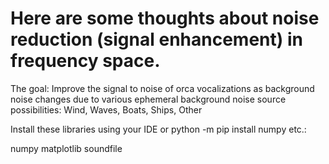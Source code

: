 # Here are some thoughts about noise reduction (signal enhancement) in frequency space.

The goal:  Improve the signal to noise of orca vocalizations as background noise changes due to various ephemeral background noise source possibilities:  Wind, Waves, Boats, Ships, Other




Install these libraries using your IDE or python -m pip install numpy  etc.:

numpy
matplotlib
soundfile

